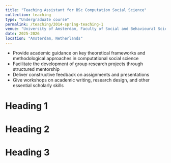 ```yaml
---
title: "Teaching Assistant for BSc Computation Social Science"
collection: teaching
type: "Undergraduate course"
permalink: /teaching/2014-spring-teaching-1
venue: "University of Amsterdam, Faculty of Social and Behavioural Sciences"
date: 2025-2026
location: "Amsterdam, Netherlands"
---
```


- Provide academic guidance on key theoretical frameworks and methodological approaches in computational social science  
- Facilitate the development of group research projects through structured mentorship  
- Deliver constructive feedback on assignments and presentations  
- Give workshops on academic writing, research design, and other essential scholarly skills


Heading 1
======

Heading 2
======

Heading 3
======
